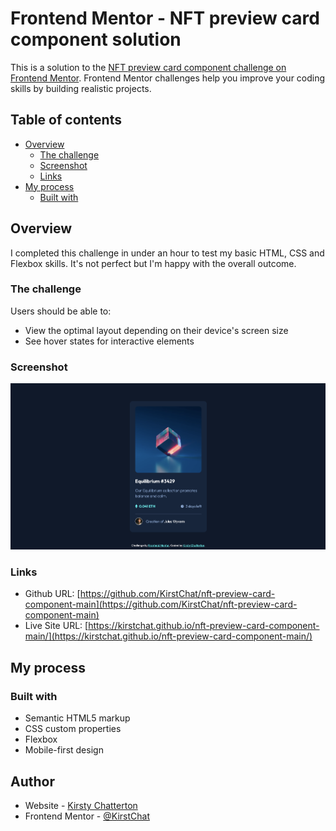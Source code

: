 # Frontend Mentor - NFT preview card component solution

This is a solution to the [NFT preview card component challenge on Frontend Mentor](https://www.frontendmentor.io/challenges/nft-preview-card-component-SbdUL_w0U). Frontend Mentor challenges help you improve your coding skills by building realistic projects.

## Table of contents

- [Overview](#overview)
  - [The challenge](#the-challenge)
  - [Screenshot](#screenshot)
  - [Links](#links)
- [My process](#my-process)
  - [Built with](#built-with)

## Overview

I completed this challenge in under an hour to test my basic HTML, CSS and Flexbox skills. It's not perfect but I'm happy with the overall outcome.

### The challenge

Users should be able to:

- View the optimal layout depending on their device's screen size
- See hover states for interactive elements

### Screenshot

![Screenshot](/images/desktop-screenshot.png)

### Links

- Github URL: [https://github.com/KirstChat/nft-preview-card-component-main](https://github.com/KirstChat/nft-preview-card-component-main)
- Live Site URL: [https://kirstchat.github.io/nft-preview-card-component-main/](https://kirstchat.github.io/nft-preview-card-component-main/)

## My process

### Built with

- Semantic HTML5 markup
- CSS custom properties
- Flexbox
- Mobile-first design

## Author

- Website - [Kirsty Chatterton](https://github.com/KirstChat)
- Frontend Mentor - [@KirstChat](https://www.frontendmentor.io/profile/KirstChat)
